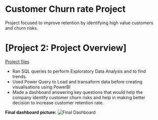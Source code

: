 # Customer Churn rate Project
Project focused to improve retention by identifying high value customers and churn risks.
# [Project 2: Project Overview]
[Project files](https://github.com/shoaibhub/Project_2)
* Ran SQL queries to perform Exploratory Data Analysis and to find trends.
* Used Power Query to Load and transaform data before creating visualisations using PowerBI
* Made a dashboard answering key questions that would help the company identify customer churn risks and help in making better decision to increase customer retention rate.

**Final dashboard picture:**
![Final Dashboard](https://github.com/shoaibhub/Project_2/blob/main/Telecom_project_picture.png)
